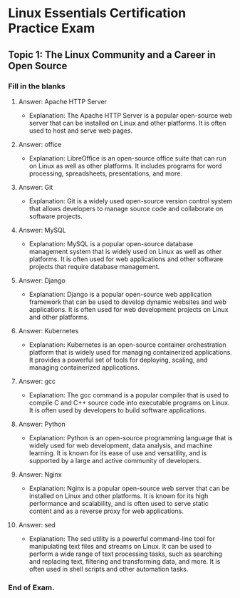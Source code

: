 <link rel="stylesheet" type="text/css" href="../../../style.css">

# Linux Essentials Certification Practice Exam
## Topic 1: The Linux Community and a Career in Open Source
### Fill in the blanks

1.    Answer: Apache HTTP Server
        - Explanation: The Apache HTTP Server is a popular open-source web server that can be installed on Linux and other platforms. It is often used to host and serve web pages.

2.    Answer: office
        - Explanation: LibreOffice is an open-source office suite that can run on Linux as well as other platforms. It includes programs for word processing, spreadsheets, presentations, and more.

3.    Answer: Git
        - Explanation: Git is a widely used open-source version control system that allows developers to manage source code and collaborate on software projects.

4.    Answer: MySQL
        - Explanation: MySQL is a popular open-source database management system that is widely used on Linux as well as other platforms. It is often used for web applications and other software projects that require database management.

5.    Answer: Django
        - Explanation: Django is a popular open-source web application framework that can be used to develop dynamic websites and web applications. It is often used for web development projects on Linux and other platforms.

6.    Answer: Kubernetes
        - Explanation: Kubernetes is an open-source container orchestration platform that is widely used for managing containerized applications. It provides a powerful set of tools for deploying, scaling, and managing containerized applications.

7.    Answer: gcc
        - Explanation: The gcc command is a popular compiler that is used to compile C and C++ source code into executable programs on Linux. It is often used by developers to build software applications.

8.   Answer: Python
        - Explanation: Python is an open-source programming language that is widely used for web development, data analysis, and machine learning. It is known for its ease of use and versatility, and is supported by a large and active community of developers.

9.   Answer: Nginx
        - Explanation: Nginx is a popular open-source web server that can be installed on Linux and other platforms. It is known for its high performance and scalability, and is often used to serve static content and as a reverse proxy for web applications.

10.  Answer: sed
        - Explanation: The sed utility is a powerful command-line tool for manipulating text files and streams on Linux. It can be used to perform a wide range of text processing tasks, such as searching and replacing text, filtering and transforming data, and more. It is often used in shell scripts and other automation tasks.

### End of Exam.


